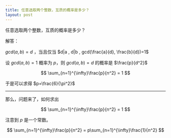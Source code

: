 ```yaml
---
title: 任意选取两个整数，互质的概率是多少？
layout: post
---
```


任意选取两个整数，互质的概率是多少？

解答：

$gcd(a, b)=d$ ，当且仅当 $d|a ,
d|b ,
gcd(\frac{a}{d}, \frac{b}{d})=1$

设 $gcd(a, b)=1$ 概率为 $p$，则 $gcd(a,b)=d$ 的概率是 $\frac{p}{d^2}$

$$
\sum_{n=1}^{\infty}\frac{p}{n^2} = 1
$$

于是可以求得 $p=\frac{6}{\pi^2}$

---

那么，问题来了，如何求出

$$
\sum_{n=1}^{\infty}\frac{p}{n^2} = 1
$$

注意到 $p$ 是一个常数。

$$
\sum_{n=1}^{\infty}\frac{p}{n^2}
= p\sum_{n=1}^{\infty}\frac{1}{n^2}
$$